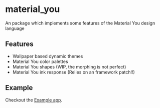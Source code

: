 # material_you

An package which implements some features of the Material You design language

## Features

- Wallpaper based dynamic themes
- Material You color palettes
- Material You shapes (WIP, the morphing is not perfect)
- Material You ink response (Relies on an framework patch!!)

## Example
Checkout the [Example app](example/README.md).